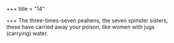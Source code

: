 +++
title = "14"

+++
The three-times-seven peahens, the seven spinster sisters,  
these have carried away your poison, like women with jugs  
(carrying) water.  